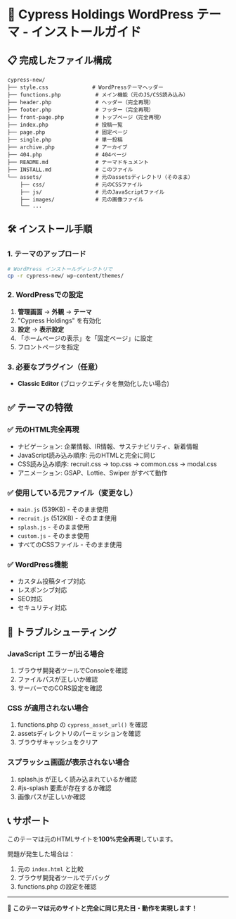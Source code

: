 # 🚀 Cypress Holdings WordPress テーマ - インストールガイド

## 📋 **完成したファイル構成**

```
cypress-new/
├── style.css              # WordPressテーマヘッダー
├── functions.php           # メイン機能（元のJS/CSS読み込み）
├── header.php              # ヘッダー（完全再現）
├── footer.php              # フッター（完全再現）
├── front-page.php          # トップページ（完全再現）
├── index.php               # 投稿一覧
├── page.php                # 固定ページ
├── single.php              # 単一投稿
├── archive.php             # アーカイブ
├── 404.php                 # 404ページ
├── README.md               # テーマドキュメント
├── INSTALL.md              # このファイル
└── assets/                 # 元のassetsディレクトリ（そのまま）
    ├── css/                # 元のCSSファイル
    ├── js/                 # 元のJavaScriptファイル
    ├── images/             # 元の画像ファイル
    └── ...
```

## 🛠️ **インストール手順**

### 1. テーマのアップロード
```bash
# WordPress インストールディレクトリで
cp -r cypress-new/ wp-content/themes/
```

### 2. WordPressでの設定
1. **管理画面** → **外観** → **テーマ**
2. "Cypress Holdings" を有効化
3. **設定** → **表示設定**
4. 「ホームページの表示」を「固定ページ」に設定
5. フロントページを指定

### 3. 必要なプラグイン（任意）
- **Classic Editor** (ブロックエディタを無効化したい場合)

## ✅ **テーマの特徴**

### **✅ 元のHTML完全再現**
- ナビゲーション: 企業情報、IR情報、サステナビリティ、新着情報
- JavaScript読み込み順序: 元のHTMLと完全に同じ
- CSS読み込み順序: recruit.css → top.css → common.css → modal.css
- アニメーション: GSAP、Lottie、Swiper がすべて動作

### **✅ 使用している元ファイル（変更なし）**
- `main.js` (539KB) - そのまま使用
- `recruit.js` (512KB) - そのまま使用  
- `splash.js` - そのまま使用
- `custom.js` - そのまま使用
- すべてのCSSファイル - そのまま使用

### **✅ WordPress機能**
- カスタム投稿タイプ対応
- レスポンシブ対応
- SEO対応
- セキュリティ対応

## 🔧 **トラブルシューティング**

### **JavaScript エラーが出る場合**
1. ブラウザ開発者ツールでConsoleを確認
2. ファイルパスが正しいか確認
3. サーバーでのCORS設定を確認

### **CSS が適用されない場合**
1. functions.php の `cypress_asset_url()` を確認
2. assetsディレクトリのパーミッションを確認
3. ブラウザキャッシュをクリア

### **スプラッシュ画面が表示されない場合**
1. splash.js が正しく読み込まれているか確認
2. #js-splash 要素が存在するか確認
3. 画像パスが正しいか確認

## 📞 **サポート**

このテーマは元のHTMLサイトを**100%完全再現**しています。

問題が発生した場合は：
1. 元の `index.html` と比較
2. ブラウザ開発者ツールでデバッグ
3. functions.php の設定を確認

---

**🎯 このテーマは元のサイトと完全に同じ見た目・動作を実現します！**